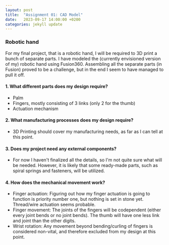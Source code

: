 ```yaml
---
layout: post
title:  "Assignment 01: CAD Model"
date:   2023-09-17 14:00:00 +0200
categories: jekyll update
---
```


### **Robotic hand**  
For my final project, that is a robotic hand, I will be required to 3D print a bunch of separate parts. I have modeled the (currently envisioned version of my) robotic hand using Fusion360. Assembling all the separate parts (in Fusion) proved to be a challenge, but in the end I seem to have managed to pull it off. 

#### 1. What different parts does my design require?  
- Palm	
- Fingers, mostly consisting of 3 links (only 2 for the thumb)
-	Actuation mechanism

#### 2. What manufacturing processes does my design require?  
-	3D Printing should cover my manufacturing needs, as far as I can tell at this point. 

#### 3. Does my project need any external components?
- For now I haven't finalized all the details, so I'm not quite sure what will be needed. However, it is likely that some ready-made parts, such as spiral springs and fasteners, will be utilized.

#### 4. How does the mechanical movement work?
- Finger actuation: Figuring out how my finger actuation is going to function is priority number one, but nothing is set in stone yet. Thread/wire actuation seems probable. 
- Finger movement: The joints of the fingers will be codependent (either every joint bends or no joint bends). The thumb will have one less link and joint than the other digits.
- Wrist rotation: Any movement beyond bending/curling of fingers is considered non-vital, and therefore excluded from my design at this point.


